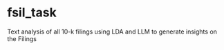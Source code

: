 # fsil_task
Text analysis of all 10-k filings using  LDA and LLM to generate insights on the Filings
